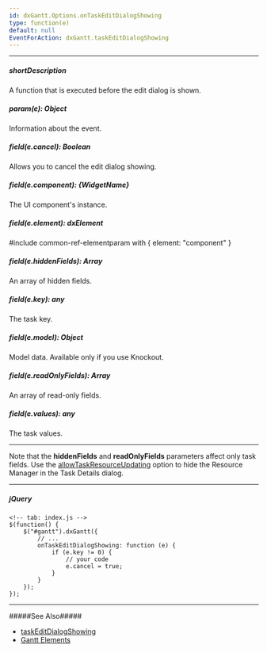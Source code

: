 ```yaml
---
id: dxGantt.Options.onTaskEditDialogShowing
type: function(e)
default: null
EventForAction: dxGantt.taskEditDialogShowing
---
```

---
##### shortDescription
A function that is executed before the edit dialog is shown.

##### param(e): Object
Information about the event.

##### field(e.cancel): Boolean
Allows you to cancel the edit dialog showing.

##### field(e.component): {WidgetName}
The UI component's instance.

##### field(e.element): dxElement
#include common-ref-elementparam with { element: "component" }

##### field(e.hiddenFields): Array<String>
An array of hidden fields.

##### field(e.key): any
The task key.

##### field(e.model): Object
Model data. Available only if you use Knockout.

##### field(e.readOnlyFields): Array<String>
An array of read-only fields.

##### field(e.values): any
The task values.

---

Note that the **hiddenFields** and **readOnlyFields** parameters affect only task fields. Use the [allowTaskResourceUpdating](/Documentation/ApiReference/UI_Widgets/dxGantt/Configuration/#allowTaskResourceUpdating) option to hide the Resource Manager in the Task Details dialog.

---

##### jQuery

    <!-- tab: index.js -->
    $(function() {
        $("#gantt").dxGantt({
            // ...
            onTaskEditDialogShowing: function (e) {
                if (e.key != 0) {
                    // your code
                    e.cancel = true;
                }
            }
        });
    }); 

---

#####See Also#####
- [taskEditDialogShowing](/Documentation/ApiReference/UI_Widgets/dxGantt/Events/#taskEditDialogShowing)
- [Gantt Elements](/Documentation/Guide/Widgets/Gantt/Gantt_Elements/)